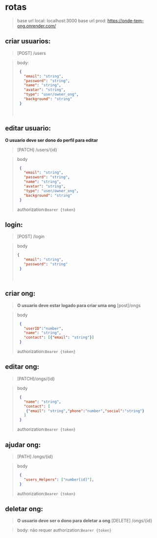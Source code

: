# rotas
> base url local: localhost:3000
> base url prod: https://onde-tem-ong.onrender.com/

## criar usuarios:
>[POST] /users

>body: 
>```json
>  {
>    "email": "string",
>    "password": "string",
>    "name": "string",
>    "avatar": "string",
>    "type": "user/owner_ong",
>    "background": "string"
>  }
>```
></br>

## editar usuario:
**O usuario deve ser dono do perfil para editar**
>[PATCH] /users/{id}

>body
>```json
>  {
>    "email": "string",
>    "password": "string",
>    "name": "string",
>    "avatar": "string",
>    "type": "user/owner_ong",
>    "background": "string"
>  }
>```
> authorization:`Bearer {token}`
></br>



## login:
>[POST] /login

>body
>```json
> {
>    "email": "string",
>    "password": "string"
>  }
>```
><br>

## criar ong:
>**O usuario deve estar logado para criar uma ong**
>[post]/ongs

>body
>```json
>  {
>    "userID":"number",
>    "name": "string",
>    "contact": [{"email": "string"}]
>  }
>```
>authorization:`Bearer {token}`
></br>

## editar ong:
>[PATCH]/ongs/{id}

>body
>```json
>  {
>    "name": "string",
>    "contact": [
>     {"email": "string","phone":"number","social":"string"}
>    ]
>  }
>```
>authorization:`Bearer {token}`
></br>

## ajudar ong: 
>[PATH] /ongs/{id}

>body
>```json
>  {
>    "users_Helpers": ["number[id]"],
>  }
>```
> authorization:`Bearer {token}`
></br>

## deletar ong:
>**O usuario deve ser o dono para deletar a ong**
>[DELETE] /ongs/{id}

>body: não requer 
>authorization:`Bearer {token}`
